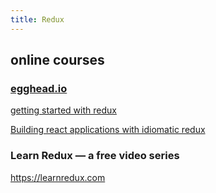 ```yaml
---
title: Redux
---
```



## online courses

### [egghead.io](https://egghead.io/)

[getting started with redux](https://egghead.io/courses/getting-started-with-redux)

[Building react applications with idiomatic redux](https://egghead.io/courses/building-react-applications-with-idiomatic-redux)

### Learn Redux — a free video series
https://learnredux.com
